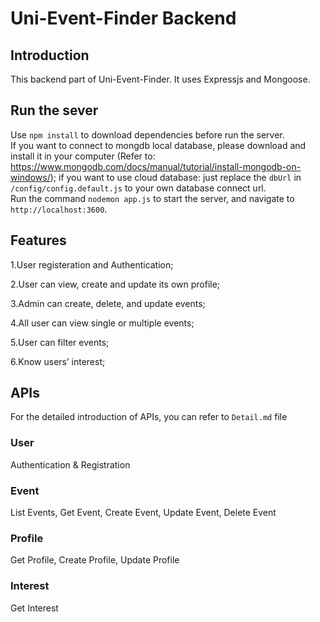 # Uni-Event-Finder Backend

## Introduction

This backend part of Uni-Event-Finder. It uses Expressjs and Mongoose.

## Run the sever

Use `npm install` to download dependencies before run the server.  
If you want to connect to mongdb local database, please download and install it in your computer (Refer to: https://www.mongodb.com/docs/manual/tutorial/install-mongodb-on-windows/); if you want to use cloud database: just replace the `dbUrl` in `/config/config.default.js` to your own database connect url.  
Run the command `nodemon app.js` to start the server, and navigate to `http://localhost:3600`.

## Features

1.User registeration and Authentication;

2.User can view, create and update its own profile;

3.Admin can create, delete, and update events;

4.All user can view single or multiple events;

5.User can filter events;

6.Know users’ interest;

## APIs

For the detailed introduction of APIs, you can refer to `Detail.md` file

### User

Authentication & Registration

### Event

List Events, Get Event, Create Event, Update Event, Delete Event

### Profile

Get Profile, Create Profile, Update Profile

### Interest

Get Interest
